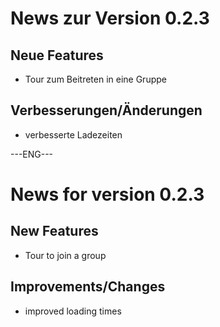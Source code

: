 # News zur Version 0.2.3

## Neue Features

* Tour zum Beitreten in eine Gruppe

## Verbesserungen/Änderungen

* verbesserte Ladezeiten



---ENG---

# News for version 0.2.3

## New Features

* Tour to join a group

## Improvements/Changes

* improved loading times

